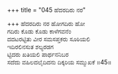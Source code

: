 +++
title = "045 ಹೆದರದಿರು ನರ"

+++
ಹೆದರದಿರು ನರ ಹೋಗದಿರು ಹೋ  
ಗದಿರು ಕೊಡು ಕೊಡು ಕಾಳೆಗವನೆಂ  
ದದಟರಟ್ಟಿತು ವೀರ ಸಮಸಪ್ತಕರು ಸೂಠಿಯಲಿ  
ಇದಿರಲಿನಸುತ ಶಲ್ಯರಡಗ  
ಟ್ಟಿದರು ಖತಿಯಲಿ ಪಾರ್ಥನನಿಬರ  
ಸದೆದು ವಹಿಲದಲೈದಿದನು ದಿಕ್ಕರಿಯ ಸಮ್ಮುಖಕೆ    ॥45॥